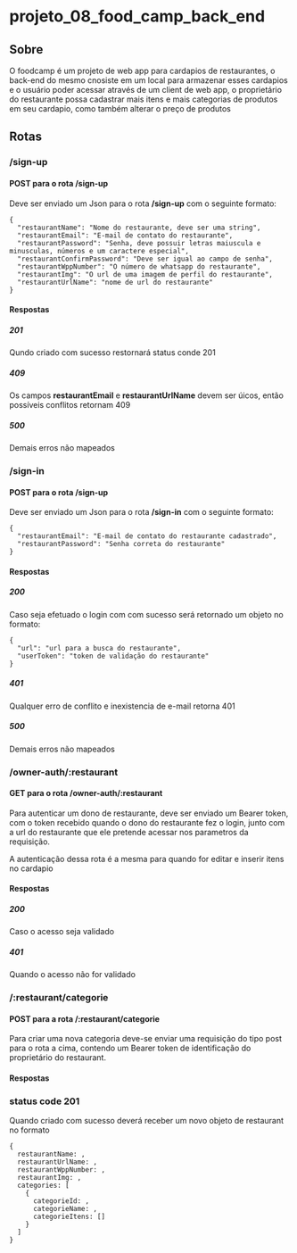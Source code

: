 # projeto_08_food_camp_back_end

## Sobre

O foodcamp é um projeto de web app para cardapios de restaurantes, o back-end do mesmo cnosiste em um local para armazenar esses cardapios e o usuário poder acessar através de um client de web app, o proprietário do restaurante possa cadastrar mais itens e mais categorias de produtos em seu cardapio, como também alterar o preço de produtos

## Rotas

### /sign-up

#### POST para o rota <strong>/sign-up</strong>

Deve ser enviado um Json para o rota <strong>/sign-up</strong> com o seguinte formato:

```
{
  "restaurantName": "Nome do restaurante, deve ser uma string",
  "restaurantEmail": "E-mail de contato do restaurante",
  "restaurantPassword": "Senha, deve possuir letras maiuscula e minusculas, números e um caractere especial",
  "restaurantConfirmPassword": "Deve ser igual ao campo de senha",
  "restaurantWppNumber": "O número de whatsapp do restaurante",
  "restaurantImg": "O url de uma imagem de perfil do restaurante",
  "restaurantUrlName": "nome de url do restaurante"
}
```

#### Respostas

##### 201

Qundo criado com sucesso restornará status conde 201

##### 409

Os campos <strong>restaurantEmail</strong> e <strong>restaurantUrlName</strong> devem ser úicos, então possíveis conflitos retornam 409

##### 500

Demais erros não mapeados

### /sign-in

#### POST para o rota <strong>/sign-up</strong>

Deve ser enviado um Json para o rota <strong>/sign-in</strong> com o seguinte formato:

```
{
  "restaurantEmail": "E-mail de contato do restaurante cadastrado",
  "restaurantPassword": "Senha correta do restaurante"
}
```

#### Respostas

##### 200

Caso seja efetuado o login com com sucesso será retornado um objeto no formato:

```
{
  "url": "url para a busca do restaurante",
  "userToken": "token de validação do restaurante"
}
```

##### 401

Qualquer erro de conflito e inexistencia de e-mail retorna 401

##### 500

Demais erros não mapeados

### /owner-auth/:restaurant

#### GET para o rota <strong>/owner-auth/:restaurant</strong>

Para autenticar um dono de restaurante, deve ser enviado um Bearer token, com o token recebido quando o dono do restaurante fez o login, junto com a url do restaurante que ele pretende acessar nos parametros da requisição.

A autenticação dessa rota é a mesma para quando for editar e inserir itens no cardapio

#### Respostas

##### 200

Caso o acesso seja validado

##### 401

Quando o acesso não for validado

### /:restaurant/categorie

#### POST para a rota /:restaurant/categorie

Para criar uma nova categoria deve-se enviar uma requisição do tipo post para o rota a cima, contendo um Bearer token de identificação do proprietário do restaurant.

#### Respostas

### status code 201

Quando criado com sucesso deverá receber um novo objeto de restaurant no formato

```
{
  restaurantName: ,
  restaurantUrlName: ,
  restaurantWppNumber: ,
  restaurantImg: ,
  categories: [
    {
      categorieId: ,
      categorieName: ,
      categorieItens: []
    }
  ]
}

```

